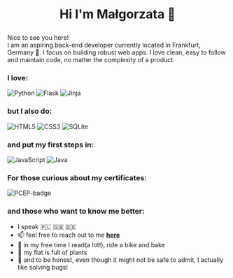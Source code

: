 # <p align=center>Hi I'm Małgorzata 👋</p>

Nice to see you here!  
I am an aspiring back-end developer currently located in Frankfurt, Germany 🥨. I focus on building robust web apps. I love clean, easy to follow and maintain code, no matter the complexity of a product. 

### I love:
![Python](https://img.shields.io/badge/Python-FFD43B?style=for-the-badge&logo=python&logoColor=blue)
![Flask](https://img.shields.io/badge/Flask-000000?style=for-the-badge&logo=flask&logoColor=white)
![Jinja](https://img.shields.io/badge/jinja-white.svg?style=for-the-badge&logo=jinja&logoColor=black)

### but I also do:
![HTML5](https://img.shields.io/badge/html5-%23E34F26.svg?style=for-the-badge&logo=html5&logoColor=white)
![CSS3](https://img.shields.io/badge/css3-%231572B6.svg?style=for-the-badge&logo=css3&logoColor=white)
![SQLite](https://img.shields.io/badge/sqlite-%2307405e.svg?style=for-the-badge&logo=sqlite&logoColor=white)

### and put my first steps in:
![JavaScript](https://img.shields.io/badge/javascript-%23323330.svg?style=for-the-badge&logo=javascript&logoColor=%23F7DF1E)
![Java](https://img.shields.io/badge/java-%23ED8B00.svg?style=for-the-badge&logo=openjdk&logoColor=white)

### For those curious about my certificates:
![PCEP-badge](https://github.com/user-attachments/assets/390414d4-1bdf-4bcc-abfa-e1e6a92e8f19)

### and those who want to know me better:
- I speak 🇵🇱 🇬🇧 🇩🇪
- 📫 feel free to reach out to me [**here**](https://www.linkedin.com/in/ma%C5%82gorzata-kielar-47b4801b3/)
- 📖 in my free time I read(a lot!), ride a bike and bake
- 🌱 my flat is full of plants
- 🐛 and to be honest, even though it might not be safe to admit, I actually like solving bugs!

<!--
**malgokiel/malgokiel** is a ✨ _special_ ✨ repository because its `README.md` (this file) appears on your GitHub profile.

Here are some ideas to get you started:

- 🔭 I’m currently working on ...
- 🌱 I’m currently learning ...
- 👯 I’m looking to collaborate on ...
- 🤔 I’m looking for help with ...
- 💬 Ask me about ...
- 📫 How to reach me: ...
- 😄 Pronouns: ...
- ⚡ Fun fact: ...
-->
